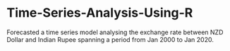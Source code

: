 # Time-Series-Analysis-Using-R
Forecasted a time series model analysing the exchange rate between NZD Dollar and Indian Rupee spanning a period from Jan 2000 to Jan 2020.
